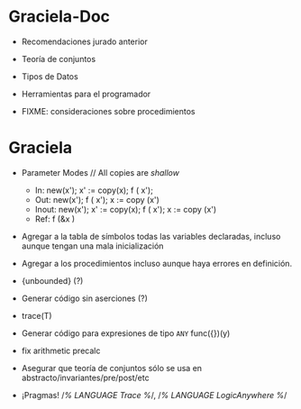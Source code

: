# Graciela-Doc
- Recomendaciones jurado anterior

- Teoría de conjuntos

- Tipos de Datos

- Herramientas para el programador

- FIXME: consideraciones sobre procedimientos

# Graciela
- Parameter Modes // All copies are *shallow*
    - In:    new(x'); x' := copy(x); f ( x');
    - Out:   new(x');                f ( x'); x := copy (x')
    - Inout: new(x'); x' := copy(x); f ( x'); x := copy (x')
    - Ref:                           f (&x )

- Agregar a la tabla de símbolos todas las variables declaradas, incluso aunque
  tengan una mala inicialización
- Agregar a los procedimientos incluso aunque haya errores en definición.

- {unbounded} (?)
- Generar código sin aserciones (?)

- trace(T)
- Generar código para expresiones de tipo `ANY`
    func({})(y)
- fix arithmetic precalc
- Asegurar que teoría de conjuntos sólo se usa en abstracto/invariantes/pre/post/etc
- ¡Pragmas! /*% LANGUAGE Trace %*/, /*% LANGUAGE LogicAnywhere %*/

